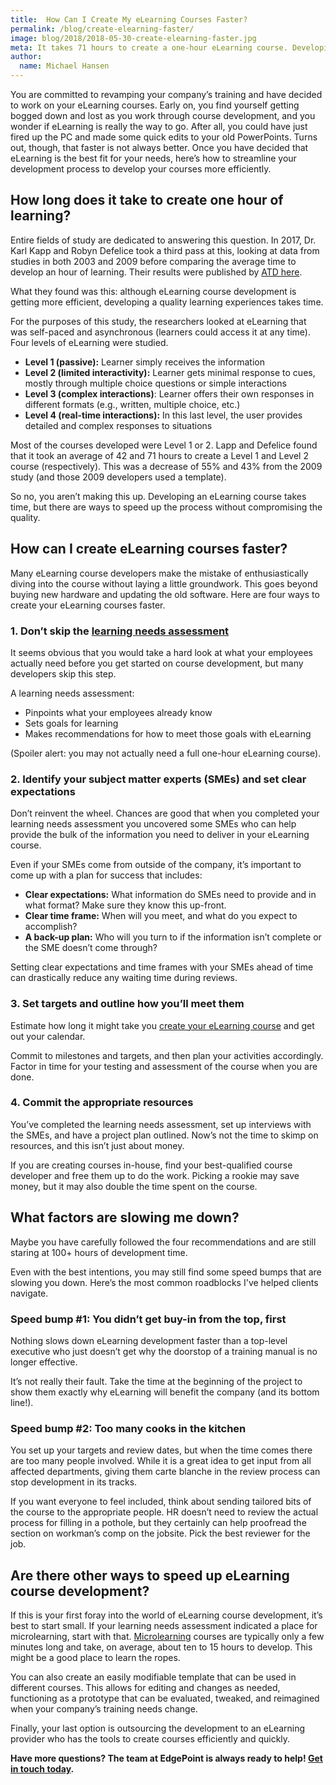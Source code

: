 ```yaml
---
title:  How Can I Create My eLearning Courses Faster?
permalink: /blog/create-elearning-faster/
image: blog/2018/2018-05-30-create-elearning-faster.jpg
meta: It takes 71 hours to create a one-hour eLearning course. Developing an eLearning course takes time, but there are ways to speed up the process without compromising quality. Here's how.
author:
  name: Michael Hansen 
---
```


You are committed to revamping your company’s training and have decided to work on your eLearning courses. Early on, you find yourself getting bogged down and lost as you work through course development, and you wonder if eLearning is really the way to go. After all, you could have just fired up the PC and made some quick edits to your old PowerPoints. Turns out, though, that faster is not always better. Once you have decided that eLearning is the best fit for your needs, here’s how to streamline your development process to develop your courses more efficiently.

## How long does it take to create one hour of learning?

Entire fields of study are dedicated to answering this question. In 2017, Dr. Karl Kapp and Robyn Defelice took a third pass at this, looking at data from studies in both 2003 and 2009 before comparing the average time to develop an hour of learning. Their results were published by [ATD here](https://www.td.org/insights/how-long-does-it-take-to-develop-one-hour-of-training-updated-for-2017).

What they found was this: although eLearning course development is getting more efficient, developing a quality learning experiences takes time.

For the purposes of this study, the researchers looked at eLearning that was self-paced and asynchronous (learners could access it at any time). Four levels of eLearning were studied.


*  <strong>Level 1 (passive):</strong> Learner simply receives the information
*  <strong>Level 2 (limited interactivity):</strong> Learner gets minimal response to cues, mostly through multiple choice questions or simple interactions
*  <strong>Level 3 (complex interactions)</strong>: Learner offers their own responses in different formats (e.g., written, multiple choice, etc.)
*  <strong>Level 4 (real-time interactions):</strong> In this last level, the user provides detailed and complex responses to situations

Most of the courses developed were Level 1 or 2. Lapp and Defelice found that it took an average of 42 and 71 hours to create a Level 1 and Level 2 course (respectively). This was a decrease of 55% and 43% from the 2009 study (and those 2009 developers used a template).

So no, you aren’t making this up. Developing an eLearning course takes time, but there are ways to speed up the process without compromising the quality.

## How can I create eLearning courses faster?

Many eLearning course developers make the mistake of enthusiastically diving into the course without laying a little groundwork. This goes beyond buying new hardware and updating the old software. Here are four ways to create your eLearning courses faster.

### 1. Don’t skip the [learning needs assessment](/blog/training-needs-analysis)

It seems obvious that you would take a hard look at what your employees actually need before you get started on course development, but many developers skip this step.

A learning needs assessment:

*  Pinpoints what your employees already know
*  Sets goals for learning
*  Makes recommendations for how to meet those goals with eLearning

(Spoiler alert: you may not actually need a full one-hour eLearning course).

### 2. Identify your subject matter experts (SMEs) and set clear expectations

Don’t reinvent the wheel. Chances are good that when you completed your learning needs assessment you uncovered some SMEs who can help provide the bulk of the information you need to deliver in your eLearning course.

Even if your SMEs come from outside of the company, it’s important to come up with a plan for success that includes:

*  <strong>Clear expectations:</strong> What information do SMEs need to provide and in what format? Make sure they know this up-front.
*  <strong>Clear time frame:</strong> When will you meet, and what do you expect to accomplish?
*  <strong>A back-up plan:</strong> Who will you turn to if the information isn’t complete or the SME doesn’t come through?

Setting clear expectations and time frames with your SMEs ahead of time can drastically reduce any waiting time during reviews.

### 3. Set targets and outline how you’ll meet them

Estimate how long it might take you [create your eLearning course](https://elearningindustry.com/6-tips-estimate-elearning-course-development-time) and get out your calendar.

Commit to milestones and targets, and then plan your activities accordingly. Factor in time for your testing and assessment of the course when you are done.

### 4. Commit the appropriate resources

You’ve completed the learning needs assessment, set up interviews with the SMEs, and have a project plan outlined. Now’s not the time to skimp on resources, and this isn’t just about money.

If you are creating courses in-house, find your best-qualified course developer and free them up to do the work. Picking a rookie may save money, but it may also double the time spent on the course.

## What factors are slowing me down?

Maybe you have carefully followed the four recommendations and are still staring at 100+ hours of development time. 

Even with the best intentions, you may still find some speed bumps that are slowing you down. Here’s the most common roadblocks I've helped clients navigate.

### Speed bump #1: You didn’t get buy-in from the top, first

Nothing slows down eLearning development faster than a top-level executive who just doesn’t get why the doorstop of a training manual is no longer effective.

It’s not really their fault. Take the time at the beginning of the project to show them exactly why eLearning will benefit the company (and its bottom line!).

### Speed bump #2: Too many cooks in the kitchen

You set up your targets and review dates, but when the time comes there are too many people involved. While it is a great idea to get input from all affected departments, giving them carte blanche in the review process can stop development in its tracks.

If you want everyone to feel included, think about sending tailored bits of the course to the appropriate people. HR doesn’t need to review the actual process for filling in a pothole, but they certainly can help proofread the section on workman’s comp on the jobsite. Pick the best reviewer for the job.

## Are there other ways to speed up eLearning course development?

If this is your first foray into the world of eLearning course development, it’s best to start small. If your learning needs assessment indicated a place for microlearning, start with that. [Microlearning](/blog/types-of-microlearning/) courses are typically only a few minutes long and take, on average, about ten to 15 hours to develop. This might be a good place to learn the ropes.

You can also create an easily modifiable template that can be used in different courses. This allows for editing and changes as needed, functioning as a prototype that can be evaluated, tweaked, and reimagined when your company’s training needs change.

Finally, your last option is outsourcing the development to an eLearning provider who has the tools to create courses efficiently and quickly. 

<strong>Have more questions? The team at EdgePoint is always ready to help! [Get in touch today](/contact/).</strong>
